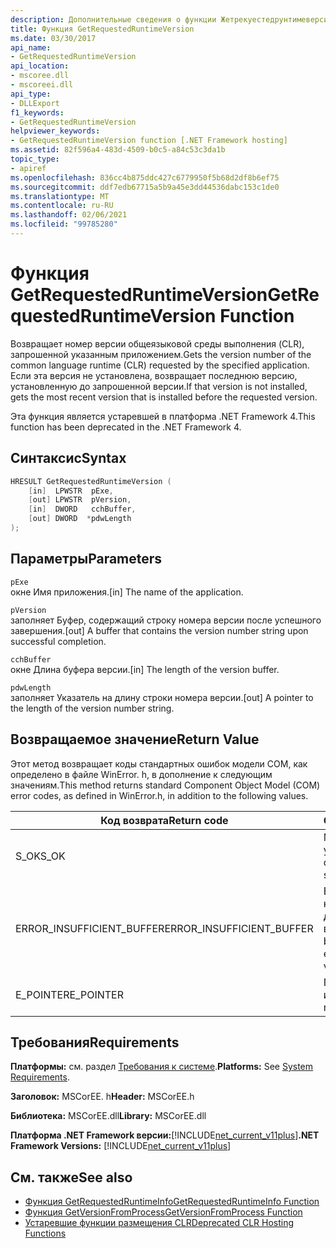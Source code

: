 ```yaml
---
description: Дополнительные сведения о функции Жетрекуестедрунтимеверсион
title: Функция GetRequestedRuntimeVersion
ms.date: 03/30/2017
api_name:
- GetRequestedRuntimeVersion
api_location:
- mscoree.dll
- mscoreei.dll
api_type:
- DLLExport
f1_keywords:
- GetRequestedRuntimeVersion
helpviewer_keywords:
- GetRequestedRuntimeVersion function [.NET Framework hosting]
ms.assetid: 82f596a4-483d-4509-b0c5-a84c53c3da1b
topic_type:
- apiref
ms.openlocfilehash: 836cc4b875ddc427c6779950f5b68d2df8b6ef75
ms.sourcegitcommit: ddf7edb67715a5b9a45e3dd44536dabc153c1de0
ms.translationtype: MT
ms.contentlocale: ru-RU
ms.lasthandoff: 02/06/2021
ms.locfileid: "99785280"
---
```

# <a name="getrequestedruntimeversion-function"></a><span data-ttu-id="b520a-103">Функция GetRequestedRuntimeVersion</span><span class="sxs-lookup"><span data-stu-id="b520a-103">GetRequestedRuntimeVersion Function</span></span>

<span data-ttu-id="b520a-104">Возвращает номер версии общеязыковой среды выполнения (CLR), запрошенной указанным приложением.</span><span class="sxs-lookup"><span data-stu-id="b520a-104">Gets the version number of the common language runtime (CLR) requested by the specified application.</span></span> <span data-ttu-id="b520a-105">Если эта версия не установлена, возвращает последнюю версию, установленную до запрошенной версии.</span><span class="sxs-lookup"><span data-stu-id="b520a-105">If that version is not installed, gets the most recent version that is installed before the requested version.</span></span>  
  
 <span data-ttu-id="b520a-106">Эта функция является устаревшей в платформа .NET Framework 4.</span><span class="sxs-lookup"><span data-stu-id="b520a-106">This function has been deprecated in the .NET Framework 4.</span></span>  
  
## <a name="syntax"></a><span data-ttu-id="b520a-107">Синтаксис</span><span class="sxs-lookup"><span data-stu-id="b520a-107">Syntax</span></span>  
  
```cpp  
HRESULT GetRequestedRuntimeVersion (  
    [in]  LPWSTR  pExe,
    [out] LPWSTR  pVersion,
    [in]  DWORD   cchBuffer,
    [out] DWORD  *pdwLength  
);  
```  
  
## <a name="parameters"></a><span data-ttu-id="b520a-108">Параметры</span><span class="sxs-lookup"><span data-stu-id="b520a-108">Parameters</span></span>  

 `pExe`  
 <span data-ttu-id="b520a-109">окне Имя приложения.</span><span class="sxs-lookup"><span data-stu-id="b520a-109">[in] The name of the application.</span></span>  
  
 `pVersion`  
 <span data-ttu-id="b520a-110">заполняет Буфер, содержащий строку номера версии после успешного завершения.</span><span class="sxs-lookup"><span data-stu-id="b520a-110">[out] A buffer that contains the version number string upon successful completion.</span></span>  
  
 `cchBuffer`  
 <span data-ttu-id="b520a-111">окне Длина буфера версии.</span><span class="sxs-lookup"><span data-stu-id="b520a-111">[in] The length of the version buffer.</span></span>  
  
 `pdwLength`  
 <span data-ttu-id="b520a-112">заполняет Указатель на длину строки номера версии.</span><span class="sxs-lookup"><span data-stu-id="b520a-112">[out] A pointer to the length of the version number string.</span></span>  
  
## <a name="return-value"></a><span data-ttu-id="b520a-113">Возвращаемое значение</span><span class="sxs-lookup"><span data-stu-id="b520a-113">Return Value</span></span>  

 <span data-ttu-id="b520a-114">Этот метод возвращает коды стандартных ошибок модели COM, как определено в файле WinError. h, в дополнение к следующим значениям.</span><span class="sxs-lookup"><span data-stu-id="b520a-114">This method returns standard Component Object Model (COM) error codes, as defined in WinError.h, in addition to the following values.</span></span>  
  
|<span data-ttu-id="b520a-115">Код возврата</span><span class="sxs-lookup"><span data-stu-id="b520a-115">Return code</span></span>|<span data-ttu-id="b520a-116">Описание</span><span class="sxs-lookup"><span data-stu-id="b520a-116">Description</span></span>|  
|-----------------|-----------------|  
|<span data-ttu-id="b520a-117">S_OK</span><span class="sxs-lookup"><span data-stu-id="b520a-117">S_OK</span></span>|<span data-ttu-id="b520a-118">Метод завершился успешно.</span><span class="sxs-lookup"><span data-stu-id="b520a-118">The method completed successfully.</span></span>|  
|<span data-ttu-id="b520a-119">ERROR_INSUFFICIENT_BUFFER</span><span class="sxs-lookup"><span data-stu-id="b520a-119">ERROR_INSUFFICIENT_BUFFER</span></span>|<span data-ttu-id="b520a-120">Буфер версии недостаточно велик для хранения строки версии.</span><span class="sxs-lookup"><span data-stu-id="b520a-120">The version buffer is not large enough to store the version string.</span></span>|  
|<span data-ttu-id="b520a-121">E_POINTER</span><span class="sxs-lookup"><span data-stu-id="b520a-121">E_POINTER</span></span>|<span data-ttu-id="b520a-122">Параметр `pdwLength` имеет значение null.</span><span class="sxs-lookup"><span data-stu-id="b520a-122">`pdwLength` is null.</span></span>|  
  
## <a name="requirements"></a><span data-ttu-id="b520a-123">Требования</span><span class="sxs-lookup"><span data-stu-id="b520a-123">Requirements</span></span>  

 <span data-ttu-id="b520a-124">**Платформы:** см. раздел [Требования к системе](../../get-started/system-requirements.md).</span><span class="sxs-lookup"><span data-stu-id="b520a-124">**Platforms:** See [System Requirements](../../get-started/system-requirements.md).</span></span>  
  
 <span data-ttu-id="b520a-125">**Заголовок:** MSCorEE. h</span><span class="sxs-lookup"><span data-stu-id="b520a-125">**Header:** MSCorEE.h</span></span>  
  
 <span data-ttu-id="b520a-126">**Библиотека:** MSCorEE.dll</span><span class="sxs-lookup"><span data-stu-id="b520a-126">**Library:** MSCorEE.dll</span></span>  
  
 <span data-ttu-id="b520a-127">**Платформа .NET Framework версии:**[!INCLUDE[net_current_v11plus](../../../../includes/net-current-v11plus-md.md)]</span><span class="sxs-lookup"><span data-stu-id="b520a-127">**.NET Framework Versions:** [!INCLUDE[net_current_v11plus](../../../../includes/net-current-v11plus-md.md)]</span></span>  
  
## <a name="see-also"></a><span data-ttu-id="b520a-128">См. также</span><span class="sxs-lookup"><span data-stu-id="b520a-128">See also</span></span>

- [<span data-ttu-id="b520a-129">Функция GetRequestedRuntimeInfo</span><span class="sxs-lookup"><span data-stu-id="b520a-129">GetRequestedRuntimeInfo Function</span></span>](getrequestedruntimeinfo-function.md)
- [<span data-ttu-id="b520a-130">Функция GetVersionFromProcess</span><span class="sxs-lookup"><span data-stu-id="b520a-130">GetVersionFromProcess Function</span></span>](getversionfromprocess-function.md)
- [<span data-ttu-id="b520a-131">Устаревшие функции размещения CLR</span><span class="sxs-lookup"><span data-stu-id="b520a-131">Deprecated CLR Hosting Functions</span></span>](deprecated-clr-hosting-functions.md)
